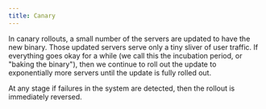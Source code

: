 ```yaml
---
title: Canary
---
```


In canary rollouts, a small number of the servers are updated to have the new binary. Those updated servers serve only a tiny sliver of user traffic. If everything goes okay for a while (we call this the incubation period, or "baking the binary"), then we continue to roll out the update to exponentially more servers until the update is fully rolled out.

At any stage if failures in the system are detected, then the rollout is immediately reversed.
